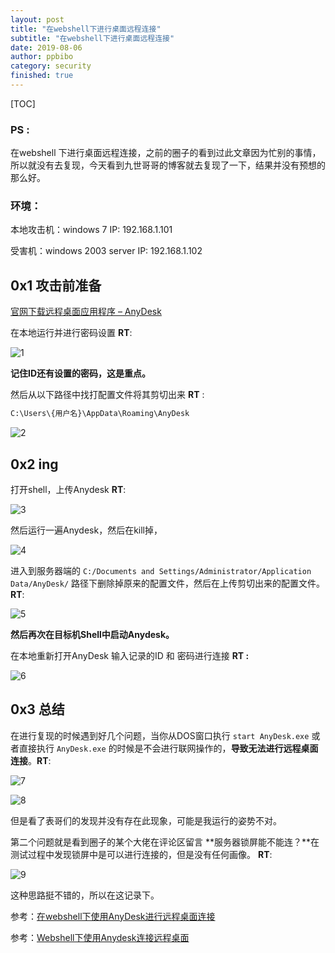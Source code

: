 ```yaml
---
layout: post
title: "在webshell下进行桌面远程连接"
subtitle: "在webshell下进行桌面远程连接"
date: 2019-08-06
author: ppbibo
category: security
finished: true
---
```

[TOC]

### PS : 

在webshell 下进行桌面远程连接，之前的圈子的看到过此文章因为忙别的事情，所以就没有去复现，今天看到九世哥哥的博客就去复现了一下，结果并没有预想的那么好。



### 环境：

本地攻击机：windows 7  IP: 192.168.1.101

受害机：windows 2003 server IP: 192.168.1.102



## 0x1 攻击前准备

[官网下载远程桌面应用程序 – AnyDesk](https://anydesk.com/zhs)

在本地运行并进行密码设置 **RT**:

![1](/static/img/anydesk1.png)

**记住ID还有设置的密码，这是重点。**

然后从以下路径中找打配置文件将其剪切出来 **RT** :

```bash
C:\Users\{用户名}\AppData\Roaming\AnyDesk
```

![2](/static/img/anydesk2.png)





## 0x2 ing

打开shell，上传Anydesk **RT**:

![3](/static/img/anydesk3.png)



然后运行一遍Anydesk，然后在kill掉，

![4](/Users/liuxueshuo/Desktop/4.png)



进入到服务器端的 `C:/Documents and Settings/Administrator/Application Data/AnyDesk/` 路径下删除掉原来的配置文件，然后在上传剪切出来的配置文件。**RT**:

![5](/static/img/anydesk5.png)

**然后再次在目标机Shell中启动Anydesk。**

在本地重新打开AnyDesk  输入记录的ID 和 密码进行连接 **RT :**

![6](/static/img/anydesk6.png)



## 0x3 总结

在进行复现的时候遇到好几个问题，当你从DOS窗口执行 `start AnyDesk.exe` 或者直接执行 `AnyDesk.exe` 的时候是不会进行联网操作的，**导致无法进行远程桌面连接**。**RT**:

![7](/static/img/anydesk7.png)

![8](/static/img/anydesk8.png)



但是看了表哥们的发现并没有存在此现象，可能是我运行的姿势不对。

第二个问题就是看到圈子的某个大佬在评论区留言 **服务器锁屏能不能连？**在测试过程中发现锁屏中是可以进行连接的，但是没有任何画像。 **RT**:

![9](/static/img/anydesk9.png)



这种思路挺不错的，所以在这记录下。

参考：[在webshell下使用AnyDesk进行远程桌面连接](https://422926799.github.io/posts/6b1dcf8a.html)

参考：[Webshell下使用Anydesk连接远程桌面](https://secquan.org/Notes/1069995)

